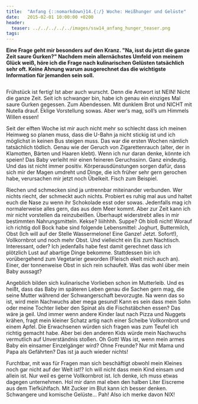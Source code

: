 ```yaml
---
title:  "Anfang {::nomarkdown}14.{:/} Woche: Heißhunger und Gelüste"
date:   2015-02-01 10:00:00 +0200
header:
  teaser: ../../../../../images/ssw14_anfang_hunger_teaser.png
tags:
---
```

**Eine Frage geht mir besonders auf den Kranz. "Na, isst du jetzt die ganze Zeit saure Gurken?" Nachdem mein allernächstes Umfeld von meinem Glück weiß, höre ich die Frage nach kulinarischen Gelüsten tatsächlich sehr oft. Keine Ahnung warum ausgerechnet das die wichtigste Information für jemanden sein soll.**

<figure>
  <img src="../../../../../images/ssw14_anfang_hunger.jpg" alt="">
  <figcaption></figcaption>
</figure>

Frühstück ist fertig!
Ist aber auch wurscht. Denn die Antwort ist NEIN! Nicht die ganze Zeit. Seit ich schwanger bin, habe ich genau ein einziges Mal saure Gurken gegessen. Zum Abendessen. Mit dunklem Brot und NICHT mit Nutella drauf. Eklige Vorstellung sowas. Aber wer‘s mag, soll’s um Himmels Willen essen!

Seit der elften Woche ist mir auch nicht mehr so schlecht dass ich meinen Heimweg so planen muss, dass die U-Bahn ja nicht stickig ist und ich möglichst in keinen Bus steigen muss. Das war die ersten Wochen nämlich tatsächlich tödlich. Genau wie der Geruch von Zigarettenrauch (alter, der in Klamotten, Bärten und Haaren klebt). Wenn ich nur daran denke, könnte ich speien! Das Baby verleiht mir einen feineren Geruchssinn. Ganz eindeutig. Und das ist nicht immer positiv. Körperausdünstungen sorgen dafür, dass sich mir der Magen umdreht und Dinge, die ich früher sehr gern gerochen habe, verursachen mir jetzt noch Übelkeit. Fisch zum Beispiel.

Riechen und schmecken sind ja untrennbar miteinander verbunden. Wer nichts riecht, der schmeckt auch nichts. Probiert es ruhig mal aus und haltet euch die Nase zu wenn ihr Schokolade esst oder sowas. Jedenfalls mag ich normalerweise alles gern, das aus dem Meer kommt. Aber zur Zeit kann ich mir nicht vorstellen da reinzubeißen. Überhaupt widerstrebt alles in mir bestimmten Nahrungsmitteln. Kekse? Iiiihhhh. Suppe? Oh bloß nicht! Worauf ich richtig doll Bock habe sind folgende Lebensmittel: Joghurt, Buttermilch, Obst (Ich will auf der Stelle Wassermelone! Eine Ganze! Jetzt. Sofort!), Vollkornbrot und noch mehr Obst. Und vielleicht ein Eis zum Nachtisch. Interessant, oder? Ich jedenfalls habe fest damit gerechnet dass ich plötzlich Lust auf abartige Dinge bekomme. Stattdessen bin ich vorübergehend zum Vegetarier geworden (Fleisch ekelt mich auch an). Einer, der tonnenweise Obst in sich rein schaufelt. Was das wohl über mein Baby aussagt?

Angeblich bilden sich kulinarische Vorlieben schon im Mutterleib. Und es heißt, dass das Baby im späteren Leben genau die Sachen gern mag, die seine Mutter während der Schwangerschaft bevorzugte. Na wenn das so ist, wird mein Nachwuchs aber mega gesund! Kann es sein dass mein Sohn oder meine Tochter lieber den Spinat als die Fischstäbchen essen? Das wäre ja geil. Und immer wenn andere Kinder laut nach Pizza und Nuggets krähen, fragt mein kleiner Schatz artig nach einer Scheibe Vollkornbrot und einem Apfel. Die Erwachsenen würden sich fragen was zum Teufel ich richtig gemacht habe. Aber bei den anderen Kids würde mein Nachwuchs vermutlich auf Unverständnis stoßen. Oh Gott! Was ist, wenn mein armes Baby ein einsamer Einzelgänger wird? Ohne Freunde? Nur mit Mama und Papa als Gefährten? Das ist ja auch wieder nichts!

Furchtbar, mit was für Fragen man sich beschäftigt obwohl mein Kleines noch gar nicht auf der Welt ist!? Ich will nicht dass mein Kind einsam und allein ist. Nur weil es gerne Vollkornbrot ist. Ich denke, ich muss etwas dagegen unternehmen. Hol mir dann mal eben den halben Liter Eiscreme aus dem Tiefkühlfach. Mit Zucker im Blut kann ich besser denken. Schwangere und komische Gelüste… Pah! Also ich merke davon NIX!
